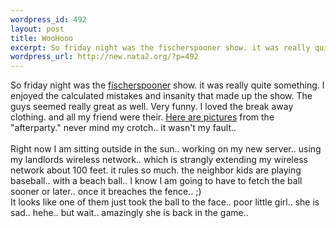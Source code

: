 ```yaml
--- 
wordpress_id: 492
layout: post
title: WooHooo
excerpt: So friday night was the fischerspooner show. it was really quite something. I enjoyed the calculated mistakes and insanity that made up the show. The guys seemed really great as well. Very funny. I loved the break away clothing. and all my friend were their. Here are pictures f...
wordpress_url: http://new.nata2.org/?p=492
---
```

So friday night was the <a href="http://www.fischerspooner">fischerspooner</a> show. it was really quite something. I enjoyed the calculated mistakes and insanity that made up the show. The guys seemed really great as well. Very funny. I loved the break away clothing. and all my friend were their. <a href="http://nata2.info/?path=pictures/parties/fischerspooner_afterparty">Here are pictures</a> from the "afterparty." never mind my crotch.. it wasn't my fault..<br/><br/>Right now I am sitting outside in the sun.. working on my new server.. using my landlords wireless network.. which is strangly extending my wireless network about 100 feet. it rules so much. the neighbor kids are playing baseball.. with a beach ball.. I know I am going to have to fetch the ball sooner or later.. once it breaches the fence.. ;)<Br>It looks like one of them just took the ball to the face.. poor little girl.. she is sad.. hehe.. but wait.. amazingly she is back in the game.. 
